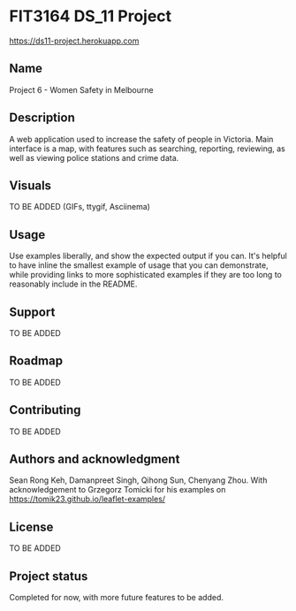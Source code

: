 # FIT3164 DS_11 Project

https://ds11-project.herokuapp.com

## Name
Project 6 - Women Safety in Melbourne

## Description
A web application used to increase the safety of people in Victoria. Main interface is a map, with features such as searching, reporting, reviewing, as well as viewing police stations and crime data. 

## Visuals
TO BE ADDED (GIFs, ttygif, Asciinema)

## Usage
Use examples liberally, and show the expected output if you can. It's helpful to have inline the smallest example of usage that you can demonstrate, while providing links to more sophisticated examples if they are too long to reasonably include in the README.

## Support
TO BE ADDED

## Roadmap
TO BE ADDED

## Contributing
TO BE ADDED

## Authors and acknowledgment
Sean Rong Keh, Damanpreet Singh, Qihong Sun, Chenyang Zhou.
With acknowledgement to Grzegorz Tomicki for his examples on https://tomik23.github.io/leaflet-examples/

## License
TO BE ADDED

## Project status
Completed for now, with more future features to be added. 
